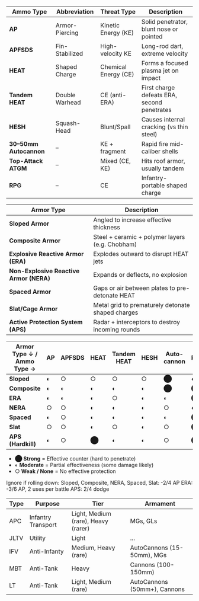| **Ammo Type**          | **Abbreviation** | **Threat Type**      | Description                                 |
| ---------------------- | ---------------- | -------------------- | ------------------------------------------- |
| **AP**                 | Armor-Piercing   | Kinetic Energy (KE)  | Solid penetrator, blunt nose or pointed     |
| **APFSDS**             | Fin-Stabilized   | High-velocity KE     | Long-rod dart, extreme velocity             |
| **HEAT**               | Shaped Charge    | Chemical Energy (CE) | Forms a focused plasma jet on impact        |
| **Tandem HEAT**        | Double Warhead   | CE (anti-ERA)        | First charge defeats ERA, second penetrates |
| **HESH**               | Squash-Head      | Blunt/Spall          | Causes internal cracking (vs thin steel)    |
| **30–50mm Autocannon** | –                | KE + fragment        | Rapid fire mid-caliber shells               |
| **Top-Attack ATGM**    | –                | Mixed (CE, KE)       | Hits  roof armor, usually tandem            |
| **RPG**                | –                | CE                   | Infantry-portable shaped charge             |

| **Armor Type**                          | Description                                       |
| --------------------------------------- | ------------------------------------------------- |
| **Sloped Armor**                        | Angled to increase effective thickness            |
| **Composite Armor**                     | Steel + ceramic + polymer layers (e.g. Chobham)   |
| **Explosive Reactive Armor (ERA)**      | Explodes outward to disrupt HEAT jets             |
| **Non-Explosive Reactive Armor (NERA)** | Expands or deflects, no explosion                 |
| **Spaced Armor**                        | Gaps or air between plates to pre-detonate HEAT   |
| **Slat/Cage Armor**                     | Metal grid to prematurely detonate shaped charges |
| **Active Protection System (APS)**      | Radar + interceptors to destroy incoming rounds   |

| **Armor Type ↓ / Ammo Type →** | AP  | APFSDS | HEAT | Tandem HEAT | HESH | Auto- cannon | RPG | Top-Attack ATGM |
| ------------------------------ | --- | ------ | ---- | ----------- | ---- | ------------ | --- | --------------- |
| **Sloped**                     | ◐   | ○      | ○    | ○           | ○    | ⬤            | ◐   | ○               |
| **Composite**                  | ◐   | ◐      | ◐    | ◐           | ◐    | ⬤            | ⬤   | ○               |
| **ERA**                        | ◐   | ◐      | ◐    | ○           | ◐    | ◐            | ⬤   | ◐               |
| **NERA**                       | ○   | ○      | ◐    | ◐           | ◐    | ○            | ◐   | ○               |
| **Spaced**                     | ◐   | ○      | ◐    | ◐           | ◐    | ◐            | ⬤   | ○               |
| **Slat**                       | ○   | ○      | ◐    | ○           | ◐    | ○            | ⬤   | ○               |
| **APS (Hardkill)**             | ◐   | ○      | ⬤    | ◐           | ◐    | ○            | ⬤   | ⬤               |
- **⬤ Strong** = Effective counter (hard to penetrate)
- **◐ Moderate** = Partial effectiveness (some damage likely)
- ○ **Weak / None** = No effective protection

Ignore if rolling down:
Sloped, Composite, NERA, Spaced, Slat: -2/4 AP
ERA: -3/6 AP, 2 uses per battle
APS: 2/4 dodge

| Type | Purpose            | Tier                                | Armament                     |
| ---- | ------------------ | ----------------------------------- | ---------------------------- |
| APC  | Infantry Transport | Light, Medium (rare), Heavy (rarer) | MGs, GLs                     |
| JLTV | Utility            | Light                               | ...                          |
| IFV  | Anti-Infanty       | Medium, Heavy (rare)                | AutoCannons (15-50mm), MGs   |
| MBT  | Anti-Tank          | Heavy                               | Cannons (100-150mm)          |
| LT   | Anti-Tank          | Light, Medium (rare)                | AutoCannons (50mm+), Cannons |
